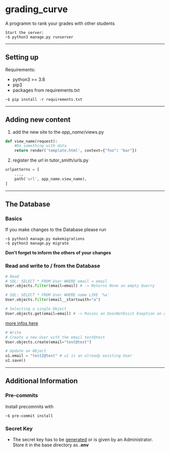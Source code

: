 # grading_curve
A programm to rank your grades with other students

````shell
Start the server:
~$ python3 manage.py runserver
````
---
## Setting up
Requirements:
* python3 >= 3.8
* pip3
* packages from requirements.txt

````shell
~$ pip install -r requirements.txt
````
---

## Adding new content
1. add the new site to the *app_name*/views.py
````python
def view_name(request):
    #Do something with data
    return render('template.html', context={"foo": "bar"})
````
2. register the url in tutor_smith/urls.py
````python
urlpatterns = [
    ...,
    path('url', app_name.view_name),
]
````
---
## The Database
### Basics
If you make changes to the Database please run
````shell
~$ python3 manage.py makemigrations
~$ python3 manage.py migrate
````
**Don't forget to inform the others of your changes**
</br>
### Read and write to / from the Database
```python
# Read
# SQL: SELECT * FROM User WHERE email = email
User.objects.filter(email=email) # -> Returns None on empty Querry

# SQL: SELECT * FROM User WHERE name LIKE '%a'
User.objects.filter(email__startswith="a")

# Selecting a single Object
User.objects.get(email=email) # -> Raises an DoesNotExist Exeption on empty Querry
````
[more infos here](https://docs.djangoproject.com/en/3.2/topics/db/queries/#retrieving-all-objects)
````python
# Write
# Create a new User with the email test@test
User.objects.create(email="test@test")

# Update an Object
u1.email = "test2@test" # u1 is an already existing User
u1.save()
````
---
## Additional Information
### Pre-commits
Install precommits with
```shell
~$ pre-commit install
```

### Secret Key
* The secret key has to be [generated](https://djecrety.ir/) or is given by an Administrator.
Store it in the base directory as **.env**
